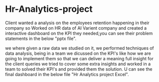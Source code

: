 # Hr-Analytics-project
Client wanted a analysis on the employees retention happening in their company so Worked on HR data of AI Varient company
and created a interactive dashboard on the KPI they needed,you can see their problem statements in the below "pptx file".

we where given a raw data we studied on it, we performed techniques of data analysis,
being in a team we dicussed on the KPI's like how we are going to implement them so that we can deliver a meaning full insight for the client queries
we tried to cover some extra insights and worked in a team to solved their KPI's and provided them the solution.
U can see the final dashboard in the below file "Hr Analytics project Excel".
